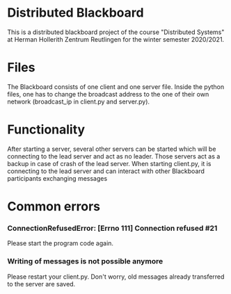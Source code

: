 # Distributed Blackboard

This is a distributed blackboard project of the course "Distributed Systems" at Herman Hollerith Zentrum Reutlingen for the winter semester 2020/2021.
# Files
The Blackboard consists of one client and one server file. Inside the python files, one has to change the broadcast address to the one of their own network (broadcast_ip in client.py and server.py).
# Functionality
After starting a server, several other servers can be started which will be connecting to the lead server and act as no leader. Those servers act as a backup in case of crash of the lead server.
When starting client.py, it is connecting to the lead server and can interact with other Blackboard participants exchanging messages

# Common errors

### ConnectionRefusedError: [Errno 111] Connection refused #21
Please start the program code again.
### Writing of messages is not possible anymore
Please restart your client.py. Don't worry, old messages already transferred to the server are saved.
